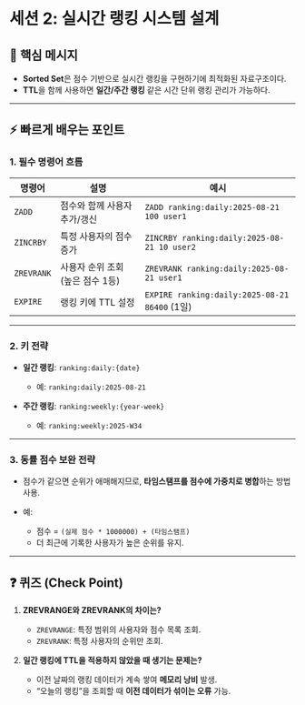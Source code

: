# 세션 2: 실시간 랭킹 시스템 설계

## 🎯 핵심 메시지

* **Sorted Set**은 점수 기반으로 실시간 랭킹을 구현하기에 최적화된 자료구조이다.
* **TTL**을 함께 사용하면 **일간/주간 랭킹** 같은 시간 단위 랭킹 관리가 가능하다.

---

## ⚡ 빠르게 배우는 포인트

### 1. 필수 명령어 흐름

| 명령어        | 설명                   | 예시                                           |
| ---------- | -------------------- | -------------------------------------------- |
| `ZADD`     | 점수와 함께 사용자 추가/갱신     | `ZADD ranking:daily:2025-08-21 100 user1`    |
| `ZINCRBY`  | 특정 사용자의 점수 증가        | `ZINCRBY ranking:daily:2025-08-21 10 user2`  |
| `ZREVRANK` | 사용자 순위 조회 (높은 점수 1등) | `ZREVRANK ranking:daily:2025-08-21 user1`    |
| `EXPIRE`   | 랭킹 키에 TTL 설정         | `EXPIRE ranking:daily:2025-08-21 86400` (1일) |

---

### 2. 키 전략

* **일간 랭킹**: `ranking:daily:{date}`

    * 예: `ranking:daily:2025-08-21`
* **주간 랭킹**: `ranking:weekly:{year-week}`

    * 예: `ranking:weekly:2025-W34`

---

### 3. 동률 점수 보완 전략

* 점수가 같으면 순위가 애매해지므로, **타임스탬프를 점수에 가중치로 병합**하는 방법 사용.
* 예:

    * 점수 = `(실제 점수 * 1000000) + (타임스탬프)`
    * 더 최근에 기록한 사용자가 높은 순위를 유지.

---

## ❓ 퀴즈 (Check Point)

1. **ZREVRANGE와 ZREVRANK의 차이는?**

    * `ZREVRANGE`: 특정 범위의 사용자와 점수 목록 조회.
    * `ZREVRANK`: 특정 사용자의 순위만 조회.

2. **일간 랭킹에 TTL을 적용하지 않았을 때 생기는 문제는?**

    * 이전 날짜의 랭킹 데이터가 계속 쌓여 **메모리 낭비** 발생.
    * “오늘의 랭킹”을 조회할 때 **이전 데이터가 섞이는 오류** 가능.


